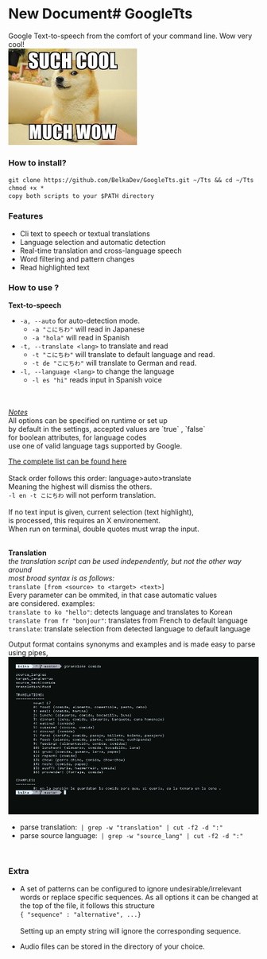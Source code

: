 # New Document# GoogleTts

Google Text-to-speech from the comfort of your command line.
Wow very cool! </br>
![doge](https://github.com/BelkaDev/GoogleTts/blob/master/src/wow.jpg)

### How to install?
```
git clone https://github.com/BelkaDev/GoogleTts.git ~/Tts && cd ~/Tts
chmod +x *
copy both scripts to your $PATH directory
```
### Features 
* Cli text to speech or textual translations
* Language selection and automatic detection
* Real-time translation and cross-language speech 
* Word filtering and pattern changes
* Read highlighted text

### How to use ?
**Text-to-speech**
* `-a, --auto` for auto-detection mode. </br>
	* `-a "こにちわ"` will read in Japanese</br>
	* `-a "hola"` will read in Spanish
* `-t, --translate <lang>` to translate and read </br>
	* `-t "こにちわ"` will translate to default language and read.
	* `-t de "こにちわ"` will translate to German and read.
* `-l, --language <lang>` to change the language </br>
	* ` -l es "hi" ` reads input in Spanish voice
</br>
</br>
<u><i>Notes</i></u></br>
 All options can be specified on runtime or set up </br>
by default in the settings, accepted values 
are `true` , `false` </br> for boolean attributes, for language codes </br>use one of valid language tags supported by Google.</br>

[The complete list can be found here](https://sites.google.com/site/opti365/translate_codes)</br></br>
Stack order follows this order: language>auto>translate</br>
Meaning the highest will dismiss the others.</br>
`-l en -t こにちわ` will not perform translation.</br>
</br>
If no text input is given, current selection (text highlight),</br>
is processed, this requires an X environement. </br>
When run on terminal, double quotes must wrap the input.</br></br>

**Translation**</br>
*the translation script can be used independently, but not the other way around*</br>*most broad syntax is as follows:* </br>
`translate [from <source> to <target> <text>]` </br>
Every parameter can be ommited, in that case automatic values </br>
are considered. examples:</br>
`translate to ko "hello"`: detects language and translates to Korean</br>
`translate from fr "bonjour"`: translates from French to default language</br>
`translate`: translate selection from detected language to default language

Output format contains synonyms and examples and is made easy to parse using pipes, </br>
![output](https://github.com/BelkaDev/GoogleTts/blob/master/src/output.jpg)

* parse translation:` | grep -w "translation" | cut -f2 -d ":"`
* parse source language:` | grep -w "source_lang" | cut -f2 -d ":"`
</br>


### Extra

* A set of patterns can be configured to ignore undesirable/irrelevant words or replace specific sequences. As all options it can be changed at the top of the file, it follows this structure </br>
`{ "sequence" : "alternative", ...}`</br></br>
Setting up an empty string will ignore the corresponding sequence.

* Audio files can be stored in the directory of your choice.
